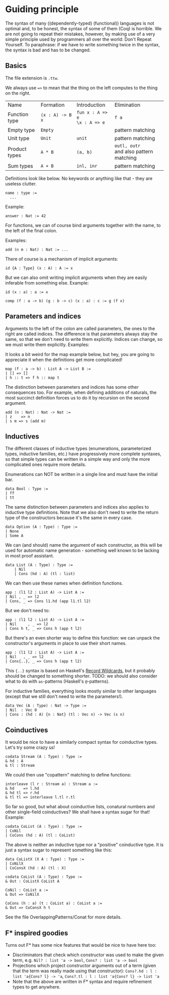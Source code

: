# Guiding principle

The syntax of many ((dependently-typed) (functional)) languages is not optimal and, to be honest, the syntax of some of them (Coq) is horrible. We are not going to repeat their mistakes, however, by making use of a very simple principle used by programmers all over the world: Don't Repeat Yourself. To paraphrase: if we have to write something twice in the syntax, the syntax is bad and has to be changed.

## Basics

The file extension is `.ttw`.

We always use ```=>``` to mean that the thing on the left computes to the thing on the right.

|       |              |                |             |
|-------|--------------|----------------|-------------|
| Name  | Formation    | Introduction   | Elimination |
| Function type | ```(x : A) -> B x``` | ```fun x : A => e``` <br> ```\x : A => e``` | ```f a``` |
| Empty type | ```Empty``` | | pattern matching |
| Unit type | ```Unit``` | ```unit``` | pattern matching |
| Product types | ```A * B``` | ```(a, b)``` | ```outl, outr``` <br> and also pattern matching |
| Sum types | ```A + B``` | ```inl, inr``` | pattern matching |



Definitions look like below. No keywords or anything like that - they are useless clutter.
```
name : type :=
  ...
```

Example:
```
answer : Nat := 42
```

For functions, we can of course bind arguments together with the name, to the left of the final colon.

Examples:

```
add (n m : Nat) : Nat := ...
```

There of course is a mechanism of implicit arguments:

```
id {A : Type} (x : A) : A := x
```

But we can also omit writing implicit arguments when they are easily inferable from something else. Example:

```
id (x : a) : a := x

comp (f : a -> b) (g : b -> c) (x : a) : c := g (f x)
```

## Parameters and indices

Arguments to the left of the colon are called parameters, the ones to the right are called indices. The difference is that parameters always stay the same, so that we don't need to write them explicitly. Indices can change, so we must write them explicitly. Examples:

It looks a bit weird for the map example below, but hey, you are going to appreciate it when the definitions get more complicated!
```
map (f : a -> b) : List A -> List B :=
| [] => []
| h :: t => f h :: map t
```

The distinction between parameters and indices has some other consequences too. For example, when defining additions of naturals, the most succinct definition forces us to do it by recursion on the second argument.
```
add (n : Nat) : Nat -> Nat :=
| z    => n
| s m => s (add m)
```

## Inductives

The different classes of inductive types (enumerations, parameterized types, inductive families, etc.) have progressively more complete syntaxes, so that simple types can be written in a simple way and only the more complicated ones require more details.

Enumerations can NOT be written in a single line and must have the initial bar.
```
data Bool : Type :=
| ff
| tt
```

The same distinction between parameters and indices also applies to inductive type definitions. Note that we also don't need to write the return type of the constructors because it's the same in every case.
```
data Option (A : Type) : Type :=
| None
| Some A
```

We can (and should) name the argument of each constructor, as this will be used for automatic name generation - something well known to be lacking in most proof assistant.
```
data List (A : Type) : Type :=
    | Nil
    | Cons (hd : A) (tl : list)
```

We can then use these names when definition functions.
```
app : (l1 l2 : List A) -> List A :=
| Nil , _ => l2
| Cons, _ => Cons l1.hd (app l1.tl l2)
```

But we don't need to:
```
app : (l1 l2 : List A) -> List A :=
| Nil     , _ => l2
| Cons h t, _ => Cons h (app t l2)
```

But there's an even shorter way to define this function: we can unpack the constructor's arguments in place to use their short names.
```
app : (l1 l2 : List A) -> List A :=
| Nil   , _ => l2
| Cons{..}, _ => Cons h (app t l2)
```

This `{..}` syntax is based on Haskell's [Record Wildcards](https://kodimensional.dev/recordwildcards), but it probably should be changed to something shorter. TODO: we should also consider what to do with `as`-patterns (Haskell's `@`-patterns).

For inductive families, everything looks mostly similar to other languages (except that we still don't need to write the parameters!).
```
data Vec (A : Type) : Nat -> Type :=
| Nil  : Vec 0
| Cons : (hd : A) {n : Nat} (tl : Vec n) -> Vec (s n)
```

## Coinductives

It would be nice to have a similarly compact syntax for coinductive types. Let's try some crazy `&`s!

```
codata Stream (A : Type) : Type :=
& hd : A
& tl : Stream
```

We could then use "copattern" matching to define functions:

```
interleave (l r : Stream a) : Stream a :=
& hd    => l.hd
& hd tl => r.hd
& tl tl => interleave l.tl r.tl
```

So far so good, but what about coinductive lists, conatural numbers and other single-field coinductives? We shall have a syntax sugar for that! Example:

```
codata CoList (A : Type) : Type :=
| CoNil
| CoCons (hd : A) (tl : CoList)
```

The above is neither an inductive type nor a "positive" coinductive type. It is just a syntax sugar to represent something like this:

```
data CoListX (X A : Type) : Type :=
| CoNilX
| CoConsX (hd : A) (tl : X)

codata CoList (A : Type) : Type :=
& Out : CoListX CoList A

CoNil : CoList a :=
& Out => CoNilX

CoCons (h : a) (t : CoList a) : CoList a :=
& Out => CoConsX h t
```

See the file OverlappingPatterns/Conat for more details.

## F* inspired goodies

Turns out F* has some nice features that would be nice to have here too:
- Discriminators that check which constructor was used to make the given term, e.g. `Nil? : list 'a -> bool`, `Cons? : list 'a -> bool`
- Projections which project constructor arguments out of a term (given that the term was really made using that constructor): `Cons?.hd : l : list 'a{Cons? l} -> 'a`, `Cons?.tl : l : list 'a{Cons? l} -> list 'a`
- Note that the above are written in F* syntax and require refinement types to get anywhere.
